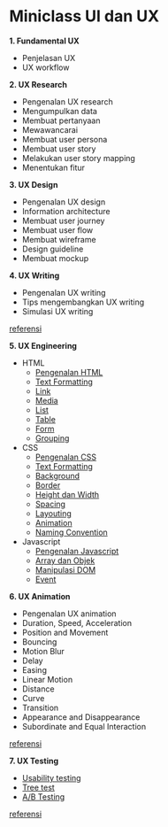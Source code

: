 # Miniclass UI dan UX

**1. Fundamental UX**

- Penjelasan UX
- UX workflow

**2. UX Research**

- Pengenalan UX research
- Mengumpulkan data
- Membuat pertanyaan
- Mewawancarai
- Membuat user persona
- Membuat user story
- Melakukan user story mapping
- Menentukan fitur

**3. UX Design**

- Pengenalan UX design
- Information architecture
- Membuat user journey
- Membuat user flow
- Membuat wireframe
- Design guideline
- Membuat mockup

**4. UX Writing**

- Pengenalan UX writing
- Tips mengembangkan UX writing
- Simulasi UX writing

[referensi](https://uxplanet.org/18-best-tips-to-improve-ux-writing-aa4995a4aa80)

**5. UX Engineering**

- HTML
  - [Pengenalan HTML](engineering/html/pengenalan-html.md)
  - [Text Formatting](engineering/html/text-formatting.md)
  - [Link](engineering/html/link.md)
  - [Media](engineering/html/media.md)
  - [List](engineering/html/list.md)
  - [Table](engineering/html/table.md)
  - [Form](engineering/html/form.md)
  - [Grouping](engineering/html/grouping.md)
- CSS
  - [Pengenalan CSS](engineering/css/pengenalan-css.md)
  - [Text Formatting](engineering/css/text-formatting.md)
  - [Background](engineering/css/background.md)
  - [Border](engineering/css/border.md)
  - [Height dan Width](engineering/css/height-dan-width.md)
  - [Spacing](engineering/css/spacing.md)
  - [Layouting](engineering/css/layouting.md)
  - [Animation](engineering/css/animation.md)
  - [Naming Convention](engineering/css/naming-convention.md)
- Javascript
  - [Pengenalan Javascript](engineering/javascript/pengenalan-javascript.md)
  - [Array dan Objek](engineering/javascript/array-dan-objek.md)
  - [Manipulasi DOM](engineering/javascript/manipulasi-dom.md)
  - [Event](engineering/javascript/event.md)

**6. UX Animation**

- Pengenalan UX animation
- Duration, Speed, Acceleration
- Position and Movement
- Bouncing
- Motion Blur
- Delay
- Easing
- Linear Motion
- Distance
- Curve
- Transition
- Appearance and Disappearance
- Subordinate and Equal Interaction

[referensi](https://uxdesign.cc/the-ultimate-guide-to-proper-use-of-animation-in-ux-10bd98614fa9)

**7. UX Testing**

- [Usability testing](testing/usability-test.md)
- [Tree test]()
- [A/B Testing](testing/ab-test.md)

[referensi](https://www.uxbooth.com/articles/complete-beginners-guide-to-design-research/)
